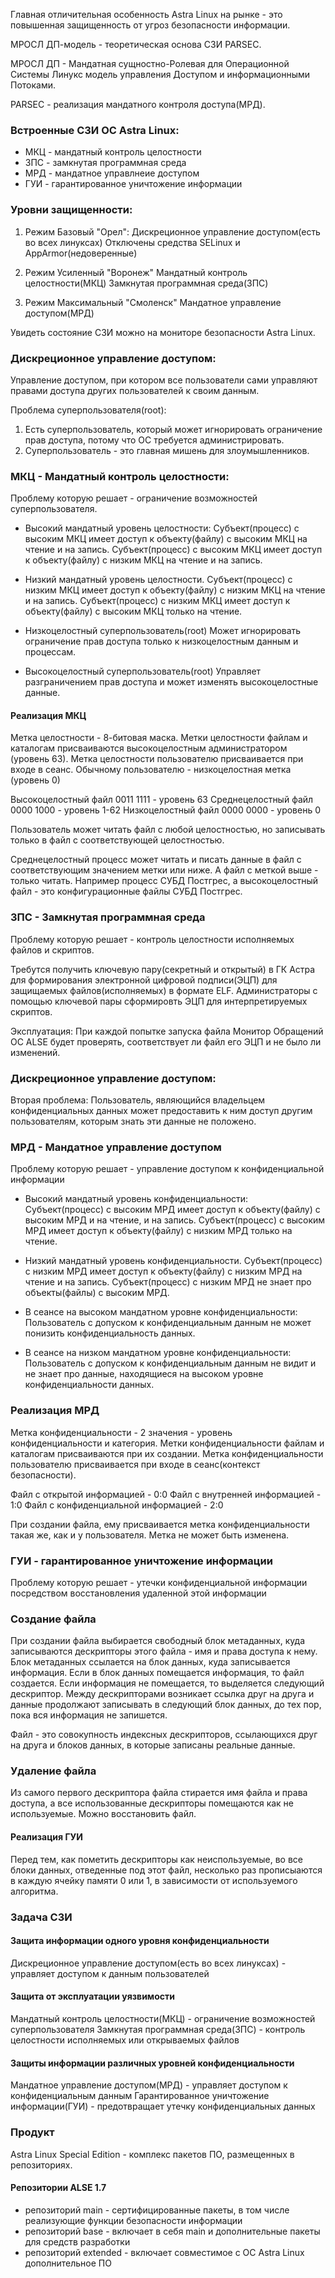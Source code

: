 Главная отличительная особенность Astra Linux на рынке - это повышенная защищенность от угроз безопасности информации.

МРОСЛ ДП-модель - теоретическая основа СЗИ PARSEC.

МРОСЛ ДП - Мандатная сущностно-Ролевая для Операционной Системы Линукс модель управления Доступом и информационными Потоками.

PARSEC - реализация мандатного контроля доступа(МРД).

### Встроенные СЗИ ОС Astra Linux:
- МКЦ - мандатный контроль целостности
- ЗПС - замкнутая программная среда
- МРД - мандатное управлнеие доступом
- ГУИ - гарантированное уничтожение информации

### Уровни защищенности:
1) Режим Базовый "Орел":
    Дискреционное управление доступом(есть во всех линуксах)
    Отключены средства SELinux и AppArmor(недоверенные)

2) Режим Усиленный "Воронеж"
    Мандатный контроль целостности(МКЦ)
    Замкнутая программная среда(ЗПС)

3) Режим Максимальный "Смоленск"
    Мандатное управление доступом(МРД)

Увидеть состояние СЗИ можно на мониторе безопасности Astra Linux.

### Дискреционное управление доступом:
Управление доступом, при котором все пользователи сами управляют правами доступа других пользователей к своим данным.

Проблема суперпользователя(root):
1) Есть суперпользователь, который может игнорировать ограничение прав доступа, потому что ОС требуется администрировать.
2) Суперпользователь - это главная мишень для злоумышленников.

### МКЦ - Мандатный контроль целостности:
Проблему которую решает - ограничение возможностей суперпользователя.

- Высокий мандатный уровень целостности:
    Субъект(процесс) с высоким МКЦ имеет доступ к объекту(файлу) с высоким МКЦ на чтение и на запись.
    Субъект(процесс) с высоким МКЦ имеет доступ к объекту(файлу) с низким МКЦ на чтение и на запись.

- Низкий мандатный уровень целостности.
    Субъект(процесс) с низким МКЦ имеет доступ к объекту(файлу) с низким МКЦ на чтение и на запись.
    Субъект(процесс) с низким МКЦ имеет доступ к объекту(файлу) с высоким МКЦ только на чтение.

- Низкоцелостный суперпользователь(root)
    Может игнорировать ограничение прав доступа только к низкоцелостным данным и процессам.

- Высокоцелостный суперпользователь(root)
    Управляет разграничением прав доступа и может изменять высокоцелостные данные.

#### Реализация МКЦ
Метка целостности - 8-битовая маска.
Метки целостности файлам и каталогам присваиваются высокоцелостным администратором (уровень 63).
Метка целостности пользователю присваивается при входе в сеанс. Обычному пользователю - низкоцелостная метка (уровень 0)

Высокоцелостный файл 0011 1111 - уровень 63
Среднецелостный файл 0000 1000 - уровень 1-62
Низкоцелостный файл 0000 0000 - уровень 0

Пользователь может читать файл с любой целостностью, но записывать только в файл с соответствующей целостностью.

Среднецелостный процесс может читать и писать данные в файл с соответствующим значением метки или ниже.
А файл с меткой выше - только читать.
Например процесс СУБД Постгрес, а высокоцелостный файл - это конфигурационные файлы СУБД Постгрес.

### ЗПС - Замкнутая программная среда
Проблему которую решает - контроль целостности исполняемых файлов и скриптов.

Требутся получить ключевую пару(секретный и открытый) в ГК Астра для формирования электронной цифровой подписи(ЭЦП)
для защищаемых файлов(исполняемых) в формате ELF.
Администраторы с помощью ключевой пары сформировть ЭЦП для интерпретируемых скриптов.

Эксплуатация:
При каждой попытке запуска файла Монитор Обращений ОС ALSE будет проверять, соответствует ли файл его ЭЦП и не было ли изменений.

### Дискреционное управление доступом:
Вторая проблема:
Пользователь, являющийся владельцем конфиденциальных данных может предоставить к ним доступ другим пользователям,
которым знать эти данные не положено.

### МРД - Мандатное управление доступом
Проблему которую решает - управление доступом к конфиденциальной информации

- Высокий мандатный уровень конфиденциальности:
    Субъект(процесс) с высоким МРД имеет доступ к объекту(файлу) с высоким МРД и на чтение, и на запись.
    Субъект(процесс) с высоким МРД имеет доступ к объекту(файлу) с низким МРД только на чтение.

- Низкий мандатный уровень конфиденциальности.
    Субъект(процесс) с низким МРД имеет доступ к объекту(файлу) с низким МРД на чтение и на запись.
    Субъект(процесс) с низким МРД не знает про объекты(файлы) с высоким МРД.

- В сеансе на высоком мандатном уровне конфиденциальности:
    Пользователь с допуском к конфиденциальным данным не может понизить конфиденциальность данных.

- В сеансе на низком мандатном уровне конфиденциальности:
    Пользователь с допуском к конфиденциальным данным не видит и не знает про данные, находящиеся на высоком уровне конфиденциальности данных.

### Реализация МРД
Метка конфиденциальности - 2 значения - уровень конфиденциальности и категория.
Метки конфиденциальности файлам и каталогам присваиваются при их создании.
Метка конфиденциальности пользователю присваивается при входе в сеанс(контекст безопасности).

Файл с открытой информацией - 0:0
Файл с внутренней информацией - 1:0
Файл с конфиденциальной информацией - 2:0

При создании файла, ему присваивается метка конфиденциальности такая же, как и у пользователя.
Метка не может быть изменена.

### ГУИ - гарантированное уничтожение информации
Проблему которую решает - утечки конфиденциальной информации посредством восстановления удаленной этой информации

### Создание файла
При создании файла выбирается свободный блок метаданных, куда записываются дескрипторы этого файла - имя и права доступа к нему.
Блок метаданных ссылается на блок данных, куда записывается информация. Если в блок данных помещается информация, то файл создается.
Если информация не помещается, то выделяется следующий дескриптор. Между дескрипторами возникает ссылка друг на друга и данные продолжают
записывать в следующий блок данных, до тех пор, пока вся информация не запишется.

Файл - это совокупность индексных дескрипторов, ссылающихся друг на друга и блоков данных, в которые записаны реальные данные.

### Удаление файла
Из самого первого дескриптора файла стирается имя файла и права доступа, а все использованные дескрипторы помещаются как не используемые.
Можно восстановить файл.

#### Реализация ГУИ
Перед тем, как пометить дескрипторы как неиспользуемые, во все блоки данных, отведенные под этот файл, несколько раз прописыаются в каждую
ячейку памяти 0 или 1, в зависимости от используемого алгоритма.


### Задача СЗИ

#### Защита информации одного уровня конфиденциальности
Дискреционное управление доступом(есть во всех линуксах) - управляет доступом к данным пользователей

#### Защита от эксплуатации уязвимости
Мандатный контроль целостности(МКЦ) - ограничение возможностей суперпользователя
Замкнутая программная среда(ЗПС) - контроль целостности исполняемых или открываемых файлов

#### Защиты информации различных уровней конфиденциальности
Мандатное управление доступом(МРД) - управляет доступом к конфиденциальным данным
Гарантированное уничтожение информации(ГУИ) - предотвращает утечку конфиденциальных данных


### Продукт
Astra Linux Special Edition - комплекс пакетов ПО, размещенных в репозиториях.

#### Репозитории ALSE 1.7
- репозиторий main - сертифицированные пакеты, в том числе реализующие функции безопасности информации
- репозиторий base - включает в себя main и дополнительные пакеты для средств разработки
- репозиторий extended - включает совместимое с ОС Astra Linux дополнительное ПО
